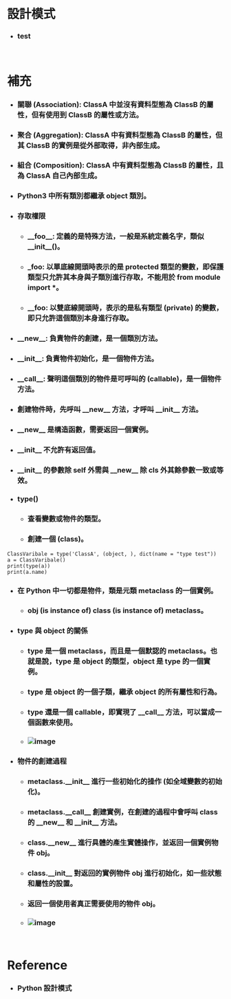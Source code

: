 設計模式
=====
* ### test
<br />

補充
=====
* ### 關聯 (Association): ClassA 中並沒有資料型態為 ClassB 的屬性，但有使用到 ClassB 的屬性或方法。
* ### 聚合 (Aggregation): ClassA 中有資料型態為 ClassB 的屬性，但其 ClassB 的實例是從外部取得，非內部生成。
* ### 組合 (Composition): ClassA 中有資料型態為 ClassB 的屬性，且為 ClassA 自己內部生成。
* ### Python3 中所有類別都繼承 object 類別。
* ### 存取權限
	* ### \_\_foo\_\_: 定義的是特殊方法，一般是系統定義名字，類似 \_\_init\_\_()。
	* ### \_foo: 以單底線開頭時表示的是 protected 類型的變數，即保護類型只允許其本身與子類別進行存取，不能用於 from module import *。
	* ### \_\_foo: 以雙底線開頭時，表示的是私有類型 (private) 的變數，即只允許這個類別本身進行存取。
* ### \_\_new\_\_: 負責物件的創建，是一個類別方法。
* ### \_\_init\_\_: 負責物件初始化，是一個物件方法。
* ### \_\_call\_\_: 聲明這個類別的物件是可呼叫的 (callable)，是一個物件方法。
* ### 創建物件時，先呼叫 \_\_new\_\_ 方法，才呼叫 \_\_init\_\_ 方法。
* ### \_\_new\_\_ 是構造函數，需要返回一個實例。
* ### \_\_init\_\_ 不允許有返回值。
* ### \_\_init\_\_ 的參數除 self 外需與 \_\_new\_\_ 除 cls 外其餘參數一致或等效。
* ### type()
	* ### 查看變數或物件的類型。
	* ### 創建一個 (class)。
```
ClassVaribale = type('ClassA', (object, ), dict(name = "type test"))
a = ClassVaribale()
print(type(a))
print(a.name)
```
* ### 在 Python 中一切都是物件，類是元類 metaclass 的一個實例。
	* ### obj (is instance of) class (is instance of) metaclass。
* ### type 與 object 的關係
	* ### type 是一個 metaclass，而且是一個默認的 metaclass。也就是說，type 是 object 的類型，object 是 type 的一個實例。
	* ### type 是 object 的一個子類，繼承 object 的所有屬性和行為。
	* ### type 還是一個 callable，即實現了 \_\_call\_\_ 方法，可以當成一個函數來使用。
	* ### ![image](https://gitlab.com/ChiangWei/main/-/raw/master/DesignPatterns%20(Python)/type%20%E8%88%87%20object%20%E7%9A%84%E9%97%9C%E4%BF%82.jpg)
* ### 物件的創建過程
	* ### metaclass.\_\_init\_\_ 進行一些初始化的操作 (如全域變數的初始化)。
	* ### metaclass.\_\_call\_\_ 創建實例，在創建的過程中會呼叫 class 的 \_\_new\_\_ 和 \_\_init\_\_ 方法。
	* ### class.\_\_new\_\_ 進行具體的產生實體操作，並返回一個實例物件 obj。
	* ### class.\_\_init\_\_ 對返回的實例物件 obj 進行初始化，如一些狀態和屬性的設置。
	* ### 返回一個使用者真正需要使用的物件 obj。
	* ### ![image](https://gitlab.com/ChiangWei/main/-/raw/master/DesignPatterns%20(Python)/%E7%89%A9%E4%BB%B6%E7%9A%84%E5%89%B5%E5%BB%BA%E9%81%8E%E7%A8%8B.jpg)
<br />

Reference
=====
* ### Python 設計模式
